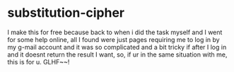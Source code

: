# substitution-cipher

I make this for free because back to when i did the task myself and I went for some help online, all I found were just pages requiring me to log in by my g-mail account and it was so complicated and a bit tricky if after I log in and it doesnt return the result I want, so, if ur in the same situation with me, this is for u. GLHF~~!
